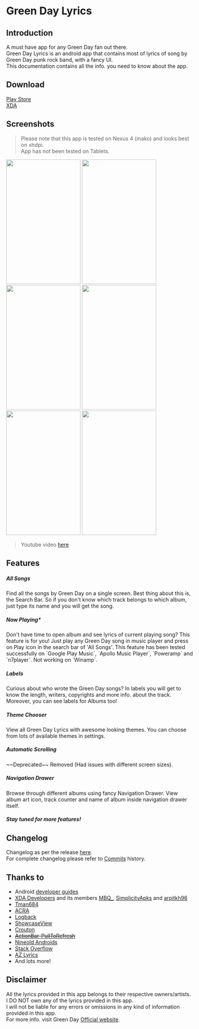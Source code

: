 Green Day Lyrics
================  

Introduction
-----------------

A must have app for any Green Day fan out there.  
Green Day Lyrics is an android app that contains most of lyrics of song by Green Day punk rock band, with a fancy UI.  
This documentation contains all the info. you need to know about the app.  

Download
--------------
[Play Store](https://play.google.com/store/apps/details?id=com.greenday.lyrics)  
[XDA](http://forum.xda-developers.com/showthread.php?t=2654021)

Screenshots
-------------------
>Please note that this app is tested on Nexus 4 (mako) and looks best on xhdpi.  
>App has not been tested on Tablets.  

<img src="http://i61.tinypic.com/9uqjah.png" height="335" width="200"/> 
<img src="http://i60.tinypic.com/2lc9y1f.png" height="335" width="200"/> 
<img src="http://i57.tinypic.com/211qmi8.png" height="335" width="200"/> 
<img src="http://i61.tinypic.com/107krwz.png" height="335" width="200"/> 
<img src="http://i57.tinypic.com/2yziybs.png" height="335" width="200"/> 
<img src="http://i62.tinypic.com/jkeueq.png" height="335" width="200"/>
  
>Youtube video [here](https://www.youtube.com/watch?v=JtJUXp9VIgM)

Features
-------------

<h5>All Songs</h5>
Find all the songs by Green Day on a single screen.  
Best thing about this is, the Search Bar. So if you don't know which track belongs to  
which album, just type its name and you will get the song.  

<h5>Now Playing*</h5>
Don't have time to open album and see lyrics of current playing song? This feature is for you!  
Just play any Green Day song in music player and press on Play icon in the search bar of 'All Songs'.
This feature has been tested successfully on `Google Play Music`, `Apollo Music Player`, `Poweramp` and `n7player`.
Not working on `Winamp`.

<h5>Labels</h5>
Curious about who wrote the Green Day songs?  
In labels you will get to know the length, writers, copyrights and more info. about the track.  Moreover, you can see labels for Albums too!

<h5>Theme Chooser</h5>
View all Green Day Lyrics with awesome looking themes.
You can choose from lots of available themes in settings.

<h5>Automatic Scrolling</h5> 
~~Deprecated~~  
Removed (Had issues with different screen sizes).

<h5>Navigation Drawer</h5>
Browse through different albums using fancy Navigation Drawer.
View album art icon, track counter and name of album inside navigation drawer itself.

<h5>Stay tuned for more features!</h5>


Changelog
---------
Changelog as per the release [here](https://github.com/vishal0071/Green_Day_Lyrics/releases).  
For complete changelog please refer to [Commits](https://github.com/vishal0071/Green_Day_Lyrics/commits/master) history.

Thanks to
---------

* Android [developer guides](http://developer.android.com)
* [XDA Developers](http://forum.xda-developers.com) and its members [MBQ_](http://forum.xda-developers.com/member.php?u=4244313), 
[SimplicityApks](http://forum.xda-developers.com/member.php?u=5282469) and 
[arpitkh96](http://forum.xda-developers.com/member.php?u=4500270)
* [Tman684](http://www.greendaycommunity.org/user/67639-tman684/)
* [ACRA](https://github.com/ACRA/acra)
* [Logback](https://github.com/tony19/logback-android)
* [ShowcaseView](https://github.com/amlcurran/ShowcaseView)
* [Crouton](https://github.com/keyboardsurfer/Crouton)
* ~~[ActionBar-PullToRefresh](https://github.com/chrisbanes/ActionBar-PullToRefresh)~~
* [Nineold Androids](https://github.com/JakeWharton/NineOldAndroids)
* [Stack Overflow](http://stackoverflow.com/)
* [AZ Lyrics](http://www.azlyrics.com/)
* And lots more!

Disclaimer
----------

All the lyrics provided in this app belongs to their respective owners/artists.<br>
I DO NOT own any of the lyrics provided in this app.<br>
I will not be liable for any errors or omissions in any kind of information provided in this app.<br>
For more info. visit Green Day [Official website](http://www.greenday.com/). <br>




